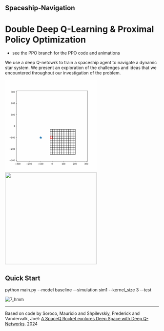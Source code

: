 ## Spaceship-Navigation

# Double Deep Q-Learning & Proximal Policy Optimization
* see the PPO branch for the PPO code and animations

We use a deep Q-netowrk to train a spaceship agent to navigate a dynamic star system. We present an exploration of the challenges and ideas that we encountered throughout our investigation of the problem.

<!-- <img src="https://user-images.githubusercontent.com/63081584/235216113-a238a10a-cf90-4307-ac82-93948e089d7f.gif" width="500" height="500"/> -->

<p float="left">
  <img src="animations/1_model=DoubleDQN_sim=mass_easy_eps=9000_pos_r_0_train_eps=9000_DoubleDQN copy.gif" width="300" height="300"/>
  <img src="https://user-images.githubusercontent.com/63081584/235218435-636983e3-5a1f-4d66-8bf6-a5f31f8aee8e.gif" width="300" height="300"/> 
</p>


## Quick Start

python main.py --model baseline --simulation sim1 --kernel_size 3 --test

![7_hmm](https://user-images.githubusercontent.com/63081584/235223870-c7e3720c-8a73-4f5a-8205-fd7ee0f57125.gif)


<!-- <img src="https://user-images.githubusercontent.com/63081584/235217950-e5574d0d-3622-49d9-a8cc-4a57516107ba.gif" width="500" height="500"/>  -->

---

Based on code by Soroco, Mauricio and Shpilevskiy, Frederick and Vandervalk, Joel: [A SpaceQ Rocket explores Deep Space with Deep Q-Networks](https://github.com/msoroco/c440-project). 2024
